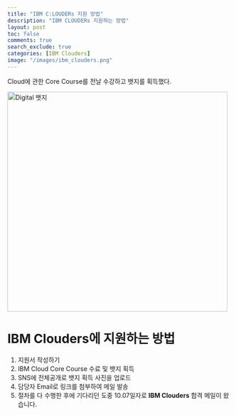 ```yaml
---
title: "IBM C:LOUDERs 지원 방법"
description: "IBM CLOUDERs 지원하는 방법"
layout: post
toc: false
comments: true
search_exclude: true
categories: [IBM Clouders]
image: "/images/ibm_clouders.png"
---
```


Cloud에 관한 Core Course를 전날 수강하고 뱃지를 획득했다.

<img width="495" alt="Digital 뱃지" src="https://user-images.githubusercontent.com/70086728/95305941-a4b57d80-08c1-11eb-9ea9-032050d2c4ff.PNG">

# IBM Clouders에 지원하는 방법

1. 지원서 작성하기
2. IBM Cloud Core Course 수료 및 뱃지 획득
3. SNS에 전체공개로 뱃지 획득 사진을 업로드
4. 담당자 Email로 링크를 첨부하여 메일 발송
5. 절차를 다 수행한 후에 기다리던 도중 10.07일자로 **IBM Clouders** 합격 메일이 왔습니다.
